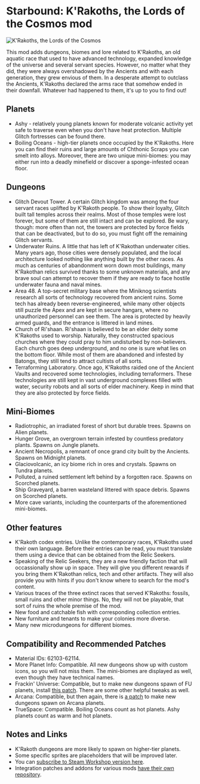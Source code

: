 #  Starbound: K'Rakoths, the Lords of the Cosmos mod
![K'Rakoths, the Lords of the Cosmos](https://steamuserimages-a.akamaihd.net/ugc/1617345978457515522/13D6F1B5F968DCC35D5CB519E05610013FD5C766/?imw=5000&imh=5000&ima=fit&impolicy=Letterbox&imcolor=%23000000&letterbox=false)

This mod adds dungeons, biomes and lore related to K'Rakoths, an old aquatic race that used to have advanced technology, expanded knowledge of the universe and several servant species. However, no matter what they did, they were always overshadowed by the Ancients and with each generation, they grew envious of them. In a desperate attempt to outclass the Ancients, K'Rakoths declared the arms race that somehow ended in their downfall. Whatever had happened to them, it's up to you to find out!

## Planets
- Ashy - relatively young planets known for moderate volcanic activity yet safe to traverse even when you don't have heat protection. Multiple Glitch fortresses can be found there.
- Boiling Oceans - high-tier planets once occupied by the K'Rakoths. Here you can find their ruins and large amounts of Chthonic Scraps you can smelt into alloys. Moreover, there are two unique mini-biomes: you may either run into a deadly minefield or discover a sponge-infested ocean floor.

## Dungeons
- Glitch Devout Tower. A certain Glitch kingdom was among the four servant races uplifted by K'Rakoth people. To show their loyalty, Glitch built tall temples across their realms. Most of those temples were lost forever, but some of them are still intact and can be explored. Be wary, though: more often than not, the towers are protected by force fields that can be deactivated, but to do so, you must fight off the remaining Glitch servants.
- Underwater Ruins. A little that has left of K'Rakothan underwater cities. Many years ago, those cities were densely populated, and the local architecture looked nothing like anything built by the other races. As much as centuries of abandonment worn down most buildings, many K'Rakothan relics survived thanks to some unknown materials, and any brave soul can attempt to recover them if they are ready to face hostile underwater fauna and naval mines.
- Area 48. A top-secret military base where the Miniknog scientists research all sorts of technology recovered from ancient ruins. Some tech has already been reverse-engineered, while many other objects still puzzle the Apex and are kept in secure hangars, where no unauthorized personnel can see them. The area is protected by heavily armed guards, and the entrance is littered in land mines.
- Church of Ri'shaan. Ri'shaan is believed to be an elder deity some K'Rakoths used to worship. Naturally, they constructed spacious churches where they could pray to him undisturbed by non-believers. Each church goes deep underground, and no one is sure what lies on the bottom floor. While most of them are abandoned and infested by Batongs, they still tend to attract cultists of all sorts.
- Terraforming Laboratory. Once ago, K'Rakoths raided one of the Ancient Vaults and recovered some technologies, including terraformers. These technologies are still kept in vast underground complexes filled with water, security robots and all sorts of elder machinery. Keep in mind that they are also protected by force fields.

## Mini-Biomes
- Radiotrophic, an irradiated forest of short but durable trees. Spawns on Alien planets.
- Hunger Grove, an overgrown terrain infested by countless predatory plants. Spawns on Jungle planets.
- Ancient Necropolis, a remnant of once grand city built by the Ancients. Spawns on Midnight planets.
- Glaciovolcanic, an icy biome rich in ores and crystals. Spawns on Tundra planets.
- Polluted, a ruined settlement left behind by a forgotten race. Spawns on Scorched planets.
- Ship Graveyard, a barren wasteland littered with space debris. Spawns on Scorched planets.
- More cave variants, including the counterparts of the aforementioned mini-biomes.

## Other features
- K'Rakoth codex entries. Unlike the contemporary races, K'Rakoths used their own language. Before their entries can be read, you must translate them using a device that can be obtained from the Relic Seekers.
- Speaking of the Relic Seekers, they are a new friendly faction that will occassionally show up in space. They will give you different rewards if you bring them K'Rakothan relics, tech and other artifacts. They will also provide you with hints if you don't know where to search for the mod's content.
- Various traces of the three extinct races that served K'Rakoths: fossils, small ruins and other minor things. No, they will not be playable, that sort of ruins the whole premise of the mod.
- New food and catchable fish with corresponding collection entries.
- New furniture and tenants to make your colonies more diverse.
- Many new microdungeons for different biomes.

## Compatibility and Recommended Patches
- Material IDs: 62103-62114.
- More Planet Info: Compatible. All new dungeons show up with custom icons, so you will not miss them. The mini-biomes are displayed as well, even though they have technical names.
- Frackin' Universe: Compatible, but to make new dungeons spawn of FU planets, install [this patch](https://steamcommunity.com/sharedfiles/filedetails/?id=2605267672). There are some other helpful tweaks as well.
- Arcana: Compatible, but then again, there is [a patch](https://steamcommunity.com/sharedfiles/filedetails/?id=2607069863) to make new dungeons spawn on Arcana planets.
- TrueSpace: Compatible. Boiling Oceans count as hot planets. Ashy planets count as warm and hot planets.

## Notes and Links
- K'Rakoth dungeons are more likely to spawn on higher-tier planets.
- Some specific sprites are placeholders that will be improved later.
- You can [subscribe to Steam Workshop version here](https://steamcommunity.com/workshop/filedetails/?id=2604255131).
- Integration patches and addons for various mods [have their own repository](https://github.com/AngryTurret/K-Rakoth-Mod-Patches).
